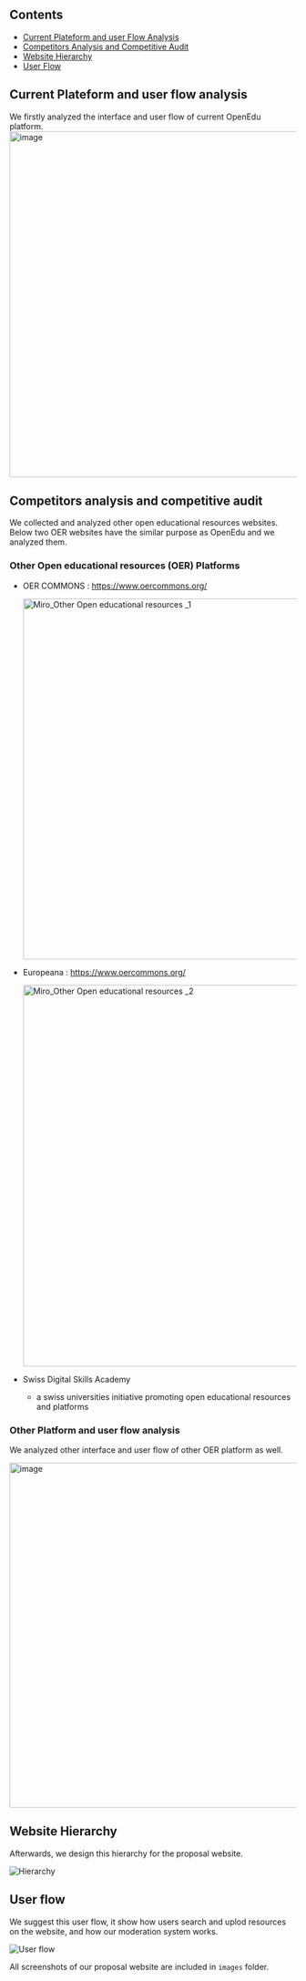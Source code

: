 ## Contents

* [Current Plateform and user Flow Analysis](#current-plateform-and-user-flow-analysis) 
* [Competitors Analysis and Competitive Audit](#competitors-analysis-and-competitive-audit) 
* [Website Hierarchy](#website-hierarchy) 
* [User Flow](#user-flow)

## Current Plateform and user flow analysis
We firstly analyzed the interface and user flow of current OpenEdu platform.
<img width="608" alt="image" src="https://user-images.githubusercontent.com/80690817/202741000-ce8be39a-6673-4aba-bd54-3c66bb710440.png">


## Competitors analysis and competitive audit
We collected and analyzed other open educational resources websites. Below two OER websites have the similar purpose as OpenEdu and we analyzed them.

### Other Open educational resources (OER) Platforms

* OER COMMONS : https://www.oercommons.org/

    <img width="634" alt="Miro_Other Open educational resources _1" src="https://user-images.githubusercontent.com/80690817/202588463-4849e2f9-abef-4499-8f87-03d4b320f9b7.png">


* Europeana : https://www.oercommons.org/

    <img width="670" alt="Miro_Other Open educational resources _2" src="https://user-images.githubusercontent.com/80690817/202588660-13f1c7f6-bef8-4b31-bc58-0407edcd4ad0.png">

* Swiss Digital Skills Academy
    - a swiss universities initiative promoting open educational resources and platforms
    
### Other Platform and user flow analysis

We analyzed other interface and user flow of other OER platform as well.

<img width="606" alt="image" src="https://user-images.githubusercontent.com/80690817/202745450-f7babbeb-994d-4d9b-88f3-7a71ed5d9233.png">


## Website Hierarchy
Afterwards, we design this hierarchy for the proposal website.

![Hierarchy](https://user-images.githubusercontent.com/80690817/202588695-a4ab24aa-e19b-4ea1-a571-433f9ebc2f8f.png)

## User flow
We suggest this user flow, it show how users search and uplod resources on the website, and how our moderation system works.

![User flow](https://user-images.githubusercontent.com/80690817/202588983-429f600f-cfb6-49c4-b951-be360e4a751c.png)

All screenshots of our proposal website are included in  ```images``` folder. 
